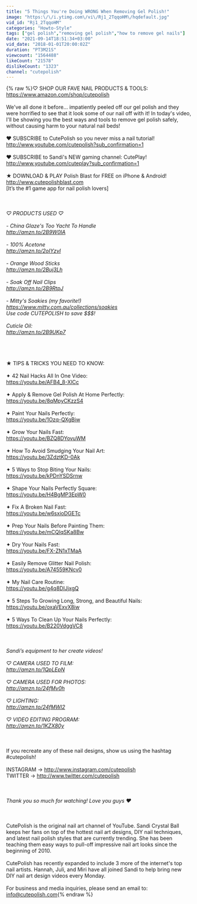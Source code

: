 ```yaml
---
title: "5 Things You're Doing WRONG When Removing Gel Polish!"
image: "https:\/\/i.ytimg.com\/vi\/Rj1_2TqqoHM\/hqdefault.jpg"
vid_id: "Rj1_2TqqoHM"
categories: "Howto-Style"
tags: ["gel polish","removing gel polish","how to remove gel nails"]
date: "2021-09-14T18:51:34+03:00"
vid_date: "2018-01-01T20:00:02Z"
duration: "PT3M21S"
viewcount: "1564488"
likeCount: "21578"
dislikeCount: "1323"
channel: "cutepolish"
---
```

{% raw %}♡ SHOP OUR FAVE NAIL PRODUCTS &amp; TOOLS:<br /><a rel="nofollow" target="blank" href="https://www.amazon.com/shop/cutepolish">https://www.amazon.com/shop/cutepolish</a><br /><br />We've all done it before... impatiently peeled off our gel polish and they were horrified to see that it look some of our nail off with it! In today's video, I'll be showing you the best ways and tools to remove gel polish safely, without causing harm to your natural nail beds! <br /><br />❤ SUBSCRIBE to CutePolish so you never miss a nail tutorial!<br /><a rel="nofollow" target="blank" href="http://www.youtube.com/cutepolish?sub_confirmation=1">http://www.youtube.com/cutepolish?sub_confirmation=1</a><br /><br />❤ SUBSCRIBE to Sandi's NEW gaming channel: CutePlay!<br /><a rel="nofollow" target="blank" href="http://www.youtube.com/cuteplay?sub_confirmation=1">http://www.youtube.com/cuteplay?sub_confirmation=1</a><br /><br />★ DOWNLOAD &amp; PLAY Polish Blast for FREE on iPhone &amp; Android!<br /><a rel="nofollow" target="blank" href="http://www.cutepolishblast.com">http://www.cutepolishblast.com</a> <br />[It’s the #1 game app for nail polish lovers]<br /><br />_<br /><br />♡ PRODUCTS USED ♡<br /><br />- China Glaze's Too Yacht To Handle<br /><a rel="nofollow" target="blank" href="http://amzn.to/2B9W0IA">http://amzn.to/2B9W0IA</a><br /><br />- 100% Acetone<br /><a rel="nofollow" target="blank" href="http://amzn.to/2oIYzvI">http://amzn.to/2oIYzvI</a><br /><br />- Orange Wood Sticks<br /><a rel="nofollow" target="blank" href="http://amzn.to/2Buj3Lh">http://amzn.to/2Buj3Lh</a><br /><br />- Soak Off Nail Clips<br /><a rel="nofollow" target="blank" href="http://amzn.to/2B9RtpJ">http://amzn.to/2B9RtpJ</a><br /><br />- Mitty's Soakies (my favorite!)<br /><a rel="nofollow" target="blank" href="https://www.mitty.com.au/collections/soakies">https://www.mitty.com.au/collections/soakies</a><br />Use code CUTEPOLISH to save $$$!<br /><br />Cuticle Oil:<br /><a rel="nofollow" target="blank" href="http://amzn.to/2B9UKp7">http://amzn.to/2B9UKp7</a><br /><br />_<br /><br /><br />★ TIPS &amp; TRICKS YOU NEED TO KNOW:<br /><br />✦ 42 Nail Hacks All In One Video:<br /><a rel="nofollow" target="blank" href="https://youtu.be/AFB4_8-XlCc">https://youtu.be/AFB4_8-XlCc</a><br /><br />✦ Apply &amp; Remove Gel Polish At Home Perfectly:<br /><a rel="nofollow" target="blank" href="https://youtu.be/8qMpyCKzzS4">https://youtu.be/8qMpyCKzzS4</a><br /><br />✦ Paint Your Nails Perfectly:<br /><a rel="nofollow" target="blank" href="https://youtu.be/1Ozq-QXgBiw">https://youtu.be/1Ozq-QXgBiw</a><br /><br />✦ Grow Your Nails Fast:<br /><a rel="nofollow" target="blank" href="https://youtu.be/BZQ8DYovuWM">https://youtu.be/BZQ8DYovuWM</a><br /><br />✦ How To Avoid Smudging Your Nail Art:<br /><a rel="nofollow" target="blank" href="https://youtu.be/3ZdztKD-0Ak">https://youtu.be/3ZdztKD-0Ak</a><br /><br />✦ 5 Ways to Stop Biting Your Nails:<br /><a rel="nofollow" target="blank" href="https://youtu.be/kPDnYSDSrnw">https://youtu.be/kPDnYSDSrnw</a><br /><br />✦ Shape Your Nails Perfectly Square:<br /><a rel="nofollow" target="blank" href="https://youtu.be/H4BgMP3EpW0">https://youtu.be/H4BgMP3EpW0</a><br /><br />✦ Fix A Broken Nail Fast:<br /><a rel="nofollow" target="blank" href="https://youtu.be/w6sxioDGETc">https://youtu.be/w6sxioDGETc</a><br /><br />✦ Prep Your Nails Before Painting Them:<br /><a rel="nofollow" target="blank" href="https://youtu.be/mCQIqSKa8Bw">https://youtu.be/mCQIqSKa8Bw</a><br /><br />✦ Dry Your Nails Fast:<br /><a rel="nofollow" target="blank" href="https://youtu.be/FX-ZN1xTMaA">https://youtu.be/FX-ZN1xTMaA</a><br /><br />✦ Easily Remove Glitter Nail Polish:<br /><a rel="nofollow" target="blank" href="https://youtu.be/A74559KNcv0">https://youtu.be/A74559KNcv0</a><br /><br />✦ My Nail Care Routine:<br /><a rel="nofollow" target="blank" href="https://youtu.be/g4q8DIJjxgQ">https://youtu.be/g4q8DIJjxgQ</a><br /><br />✦ 5 Steps To Growing Long, Strong, and Beautiful Nails:<br /><a rel="nofollow" target="blank" href="https://youtu.be/oxaVExvX8iw">https://youtu.be/oxaVExvX8iw</a><br /><br />✦ 5 Ways To Clean Up Your Nails Perfectly:<br /><a rel="nofollow" target="blank" href="https://youtu.be/B220VdggVC8">https://youtu.be/B220VdggVC8</a><br /><br />_<br /><br />Sandi’s equipment to her create videos!<br /><br />♡ CAMERA USED TO FILM:<br /><a rel="nofollow" target="blank" href="http://amzn.to/1QpLEpN">http://amzn.to/1QpLEpN</a><br /><br />♡ CAMERA USED FOR PHOTOS:<br /><a rel="nofollow" target="blank" href="http://amzn.to/24fMv0h">http://amzn.to/24fMv0h</a><br /><br />♡ LIGHTING:<br /><a rel="nofollow" target="blank" href="http://amzn.to/24fMWI2">http://amzn.to/24fMWI2</a><br /><br />♡ VIDEO EDITING PROGRAM:<br /><a rel="nofollow" target="blank" href="http://amzn.to/1KZX80y">http://amzn.to/1KZX80y</a><br /><br />_<br /><br />If you recreate any of these nail designs, show us using the hashtag #cutepolish!<br /><br />INSTAGRAM → <a rel="nofollow" target="blank" href="http://www.instagram.com/cutepolish">http://www.instagram.com/cutepolish</a><br />TWITTER → <a rel="nofollow" target="blank" href="http://www.twitter.com/cutepolish">http://www.twitter.com/cutepolish</a><br /><br />_<br /><br />Thank you so much for watching! Love you guys ❤<br /><br />_<br /><br />CutePolish is the original nail art channel of YouTube. Sandi Crystal Ball keeps her fans on top of the hottest nail art designs, DIY nail techniques, and latest nail polish styles that are currently trending. She has been teaching them easy ways to pull-off impressive nail art looks since the beginning of 2010. <br /><br />CutePolish has recently expanded to include 3 more of the internet's top nail artists. Hannah, Juli, and Miri have all joined Sandi to help bring new DIY nail art design videos every Monday.<br /><br />For business and media inquiries, please send an email to: info@cutepolish.com{% endraw %}

